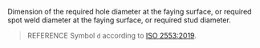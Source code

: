 Dimension of the required hole diameter at the faying surface, or required spot weld diameter at the faying surface, or required stud diameter.



> REFERENCE Symbol `d` according to [ISO 2553:2019](https://www.iso.org/standard/72740.html).
